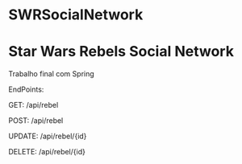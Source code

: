 # SWRSocialNetwork
# Star Wars Rebels Social Network

Trabalho final com Spring

EndPoints:

GET: /api/rebel

POST: /api/rebel

UPDATE: /api/rebel/{id}

DELETE: /api/rebel/{id}
